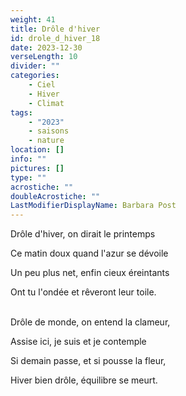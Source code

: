 ```yaml
---
weight: 41
title: Drôle d'hiver
id: drole_d_hiver_18
date: 2023-12-30
verseLength: 10
divider: ""
categories:
    - Ciel
    - Hiver
    - Climat
tags:
    - "2023"
    - saisons
    - nature
location: []
info: ""
pictures: []
type: ""
acrostiche: ""
doubleAcrostiche: ""
LastModifierDisplayName: Barbara Post
---
```

Drôle d'hiver, on dirait le printemps

Ce matin doux quand l'azur se dévoile

Un peu plus net, enfin cieux éreintants

Ont tu l'ondée et rêveront leur toile.

 \
Drôle de monde, on entend la clameur,

Assise ici, je suis et je contemple

Si demain passe, et si pousse la fleur,

Hiver bien drôle, équilibre se meurt.

